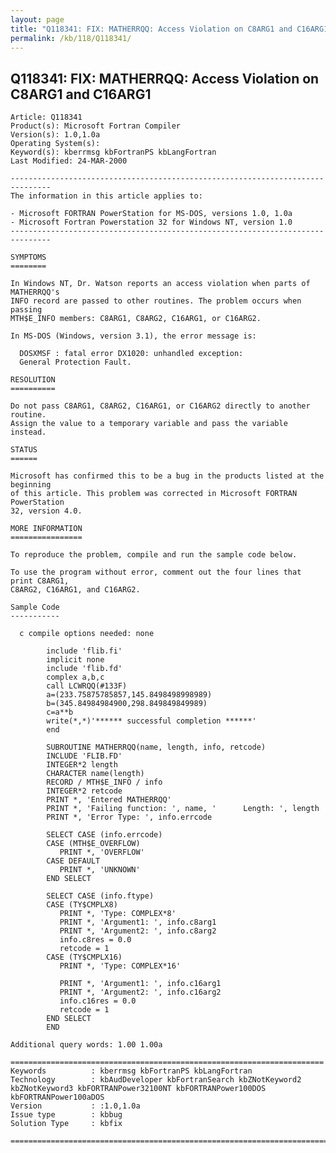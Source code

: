 ```yaml
---
layout: page
title: "Q118341: FIX: MATHERRQQ: Access Violation on C8ARG1 and C16ARG1"
permalink: /kb/118/Q118341/
---
```


## Q118341: FIX: MATHERRQQ: Access Violation on C8ARG1 and C16ARG1

	Article: Q118341
	Product(s): Microsoft Fortran Compiler
	Version(s): 1.0,1.0a
	Operating System(s): 
	Keyword(s): kberrmsg kbFortranPS kbLangFortran
	Last Modified: 24-MAR-2000
	
	-------------------------------------------------------------------------------
	The information in this article applies to:
	
	- Microsoft FORTRAN PowerStation for MS-DOS, versions 1.0, 1.0a 
	- Microsoft Fortran Powerstation 32 for Windows NT, version 1.0 
	-------------------------------------------------------------------------------
	
	SYMPTOMS
	========
	
	In Windows NT, Dr. Watson reports an access violation when parts of MATHERRQQ's
	INFO record are passed to other routines. The problem occurs when passing
	MTH$E_INFO members: C8ARG1, C8ARG2, C16ARG1, or C16ARG2.
	
	In MS-DOS (Windows, version 3.1), the error message is:
	
	  DOSXMSF : fatal error DX1020: unhandled exception:
	  General Protection Fault.
	
	RESOLUTION
	==========
	
	Do not pass C8ARG1, C8ARG2, C16ARG1, or C16ARG2 directly to another routine.
	Assign the value to a temporary variable and pass the variable instead.
	
	STATUS
	======
	
	Microsoft has confirmed this to be a bug in the products listed at the beginning
	of this article. This problem was corrected in Microsoft FORTRAN PowerStation
	32, version 4.0.
	
	MORE INFORMATION
	================
	
	To reproduce the problem, compile and run the sample code below.
	
	To use the program without error, comment out the four lines that print C8ARG1,
	C8ARG2, C16ARG1, and C16ARG2.
	
	Sample Code
	-----------
	
	  c compile options needed: none
	
	        include 'flib.fi'
	        implicit none
	        include 'flib.fd'
	        complex a,b,c
	        call LCWRQQ(#133F)
	        a=(233.75875785857,145.8498498998989)
	        b=(345.84984984900,298.849849849989)
	        c=a**b
	        write(*,*)'****** successful completion ******'
	        end
	
	        SUBROUTINE MATHERRQQ(name, length, info, retcode)
	        INCLUDE 'FLIB.FD'
	        INTEGER*2 length
	        CHARACTER name(length)
	        RECORD / MTH$E_INFO / info
	        INTEGER*2 retcode
	        PRINT *, 'Entered MATHERRQQ'
	        PRINT *, 'Failing function: ', name, '      Length: ', length
	        PRINT *, 'Error Type: ', info.errcode
	
	        SELECT CASE (info.errcode)
	        CASE (MTH$E_OVERFLOW)
	           PRINT *, 'OVERFLOW'
	        CASE DEFAULT
	           PRINT *, 'UNKNOWN'
	        END SELECT
	
	        SELECT CASE (info.ftype)
	        CASE (TY$CMPLX8)
	           PRINT *, 'Type: COMPLEX*8'
	           PRINT *, 'Argument1: ', info.c8arg1
	           PRINT *, 'Argument2: ', info.c8arg2
	           info.c8res = 0.0
	           retcode = 1
	        CASE (TY$CMPLX16)
	           PRINT *, 'Type: COMPLEX*16'
	
	           PRINT *, 'Argument1: ', info.c16arg1
	           PRINT *, 'Argument2: ', info.c16arg2
	           info.c16res = 0.0
	           retcode = 1
	        END SELECT
	        END
	
	Additional query words: 1.00 1.00a
	
	======================================================================
	Keywords          : kberrmsg kbFortranPS kbLangFortran 
	Technology        : kbAudDeveloper kbFortranSearch kbZNotKeyword2 kbZNotKeyword3 kbFORTRANPower32100NT kbFORTRANPower100DOS kbFORTRANPower100aDOS
	Version           : :1.0,1.0a
	Issue type        : kbbug
	Solution Type     : kbfix
	
	=============================================================================
	
